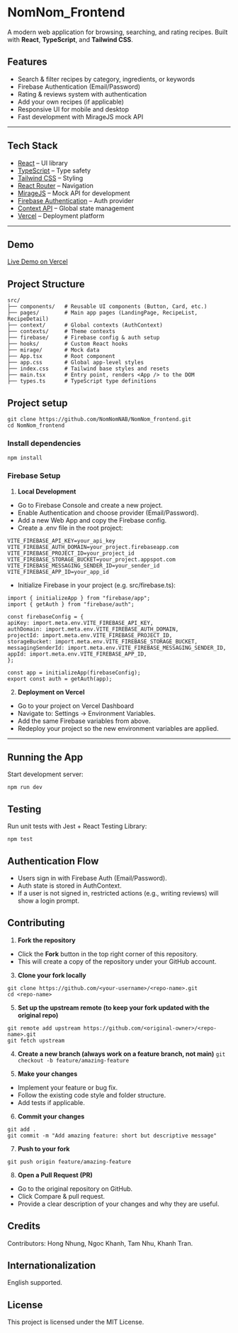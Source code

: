 # NomNom_Frontend

A modern web application for browsing, searching, and rating recipes. Built with **React**, **TypeScript**, and **Tailwind CSS**.

## Features

- Search & filter recipes by category, ingredients, or keywords
- Firebase Authentication (Email/Password)
- Rating & reviews system with authentication
- Add your own recipes (if applicable)
- Responsive UI for mobile and desktop
- Fast development with MirageJS mock API

---

## Tech Stack

- [React](https://reactjs.org/) – UI library
- [TypeScript](https://www.typescriptlang.org/) – Type safety
- [Tailwind CSS](https://tailwindcss.com/) – Styling
- [React Router](https://reactrouter.com/) – Navigation
- [MirageJS](https://miragejs.com/) – Mock API for development
- [Firebase Authentication](https://firebase.google.com/docs/auth) – Auth provider
- [Context API](https://react.dev/reference/react/useContext) – Global state management
- [Vercel](https://vercel.com/) – Deployment platform

---

## Demo

[Live Demo on Vercel](https://nomnom-nab.vercel.app/)

## Project Structure

```
src/
├── components/   # Reusable UI components (Button, Card, etc.)
├── pages/        # Main app pages (LandingPage, RecipeList, RecipeDetail)
├── context/      # Global contexts (AuthContext)
├── contexts/     # Theme contexts
├── firebase/     # Firebase config & auth setup
├── hooks/        # Custom React hooks
├── mirage/       # Mock data
├── App.tsx       # Root component
├── app.css       # Global app-level styles
├── index.css     # Tailwind base styles and resets
├── main.tsx      # Entry point, renders <App /> to the DOM
├── types.ts      # TypeScript type definitions
```

## Project setup

```
git clone https://github.com/NomNomNAB/NomNom_frontend.git
cd NomNom_frontend
```

### Install dependencies

`npm install`

### Firebase Setup

1. **Local Development**

- Go to Firebase Console and create a new project.
- Enable Authentication and choose provider (Email/Password).
- Add a new Web App and copy the Firebase config.
- Create a .env file in the root project:

```
VITE_FIREBASE_API_KEY=your_api_key
VITE_FIREBASE_AUTH_DOMAIN=your_project.firebaseapp.com
VITE_FIREBASE_PROJECT_ID=your_project_id
VITE_FIREBASE_STORAGE_BUCKET=your_project.appspot.com
VITE_FIREBASE_MESSAGING_SENDER_ID=your_sender_id
VITE_FIREBASE_APP_ID=your_app_id
```

- Initialize Firebase in your project (e.g. src/firebase.ts):

```
import { initializeApp } from "firebase/app";
import { getAuth } from "firebase/auth";

const firebaseConfig = {
apiKey: import.meta.env.VITE_FIREBASE_API_KEY,
authDomain: import.meta.env.VITE_FIREBASE_AUTH_DOMAIN,
projectId: import.meta.env.VITE_FIREBASE_PROJECT_ID,
storageBucket: import.meta.env.VITE_FIREBASE_STORAGE_BUCKET,
messagingSenderId: import.meta.env.VITE_FIREBASE_MESSAGING_SENDER_ID,
appId: import.meta.env.VITE_FIREBASE_APP_ID,
};

const app = initializeApp(firebaseConfig);
export const auth = getAuth(app);
```

2. **Deployment on Vercel**

- Go to your project on Vercel Dashboard
- Navigate to: Settings → Environment Variables.
- Add the same Firebase variables from above.
- Redeploy your project so the new environment variables are applied.

---

## Running the App

Start development server:

`npm run dev`

## Testing

Run unit tests with Jest + React Testing Library:

`npm test`

## Authentication Flow

- Users sign in with Firebase Auth (Email/Password).
- Auth state is stored in AuthContext.
- If a user is not signed in, restricted actions (e.g., writing reviews) will show a login prompt.

## Contributing

1. **Fork the repository**
- Click the **Fork** button in the top right corner of this repository.
- This will create a copy of the repository under your GitHub account.

3. **Clone your fork locally**  
```
git clone https://github.com/<your-username>/<repo-name>.git
cd <repo-name>
```
   
5. **Set up the upstream remote (to keep your fork updated with the original repo)**

```
git remote add upstream https://github.com/<original-owner>/<repo-name>.git
git fetch upstream
```

4. **Create a new branch (always work on a feature branch, not main)**
`git checkout -b feature/amazing-feature`

5. **Make your changes**

- Implement your feature or bug fix.
- Follow the existing code style and folder structure.
- Add tests if applicable.

6. **Commit your changes**

```
git add .
git commit -m "Add amazing feature: short but descriptive message"
```

7. **Push to your fork**

`git push origin feature/amazing-feature`

8. **Open a Pull Request (PR)**

- Go to the original repository on GitHub.
- Click Compare & pull request.
- Provide a clear description of your changes and why they are useful.

## Credits

Contributors: Hong Nhung, Ngoc Khanh, Tam Nhu, Khanh Tran.

## Internationalization

English supported.

## License

This project is licensed under the MIT License.
